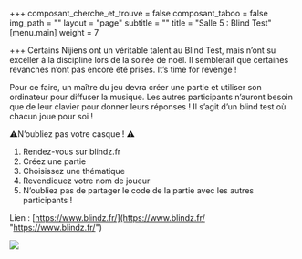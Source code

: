 +++
composant_cherche_et_trouve = false
composant_taboo = false
img_path = ""
layout = "page"
subtitle = ""
title = "Salle 5 : Blind Test"
[menu.main]
weight = 7

+++
Certains Nijiens ont un véritable talent au Blind Test, mais n’ont su exceller à la discipline lors de la soirée de noël. Il semblerait que certaines revanches n’ont pas encore été prises. It’s time for revenge !

Pour ce faire, un maître du jeu devra créer une partie et utiliser son ordinateur pour diffuser la musique. Les autres participants n’auront besoin que de leur clavier pour donner leurs réponses ! Il s’agit d’un blind test où chacun joue pour soi !

⚠️N’oubliez pas votre casque ! ⚠️

1. Rendez-vous sur blindz.fr
2. Créez une partie
3. Choisissez une thématique
4. Revendiquez votre nom de joueur
5. N’oubliez pas de partager le code de la partie avec les autres participants !

Lien : [https://www.blindz.fr/](https://www.blindz.fr/ "https://www.blindz.fr/")

![](/images/92818259_222568438829730_7892024718755102720_n.png)